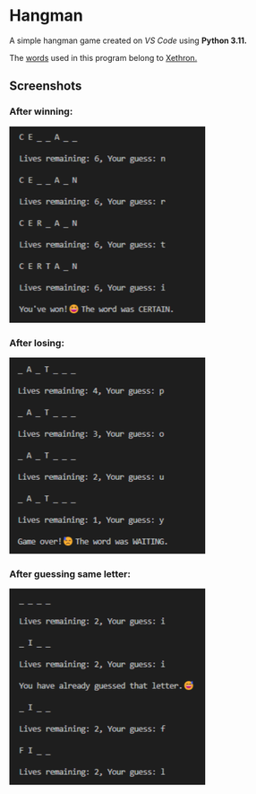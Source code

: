 # Hangman
A simple hangman game created on *VS Code* using **Python 3.11.**

The [words](hangman/words.txt) used in this program belong to [Xethron.](https://github.com/Xethron)

## Screenshots
### **After winning:**
<img src="Data/hm1.png" alt="Calculator1" width="350" height="350">

### **After losing:**
<img src="Data/hm2.png" alt="Calculator2" width="350" height="350">

### **After guessing same letter:**
<img src="Data/hm3.png" alt="Calculator3" width="350" height="350">
